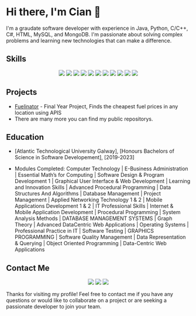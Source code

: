 # Hi there, I'm Cian 👋

I'm a graudate software developer with experience in Java, Python, C/C++, C#, HTML, MySQL, and MongoDB. I'm passionate about solving complex problems and learning new technologies that can make a difference.

## Skills
<p align="center">
  <img src="https://img.shields.io/badge/Java-Strong-blue?style=flat&logo=java&logoColor=white">
  <img src="https://img.shields.io/badge/Python-Strong-blue?style=flat&logo=python&logoColor=white">
  <img src="https://img.shields.io/badge/C%2FC%2B%2B-Intermediate-blue?style=flat&logo=c%2B%2B&logoColor=white">
  <img src="https://img.shields.io/badge/C%23-Intermediate-blue?style=flat&logo=c-sharp&logoColor=white">
  <img src="https://img.shields.io/badge/HTML-Strong-blue?style=flat&logo=html5&logoColor=white">
  <img src="https://img.shields.io/badge/MySQL-Intermediate-blue?style=flat&logo=mysql&logoColor=white">
  <img src="https://img.shields.io/badge/MongoDB-Intermediate-blue?style=flat&logo=mongodb&logoColor=white">
  <img src="https://img.shields.io/badge/Ruby-Intermediate-blue?style=flat&logo=ruby&logoColor=white">
  <img src="https://img.shields.io/badge/Git-Strong-blue?style=flat&logo=git&logoColor=white">
  <img src="https://img.shields.io/badge/Unity-Intermediate-blue?style=flat&logo=unity&logoColor=white">
  <img src="https://img.shields.io/badge/React-Intermediate-blue?style=flat&logo=react&logoColor=white">
</p>

## Projects

- [Fuelinator](https://github.com/CianHession/Fuelinator) - Final Year Project, Finds the cheapest fuel prices in any location using APIS
- There are many more you can find my public repositorys. 

## Education
- [Atlantic Technological University Galway], [Honours Bachelors of Science in Software Developement], [2019-2023]
  
- Modules Completed: Computer Technology | E-Business Administration | Essential Math’s for Computing | Software Design & Program
Development 1 | Graphical User Interface & Web Development | Learning and Innovation Skills | Advanced Procedural
Programming | Data Structures And Algorithms | Database Management | Project Management | Applied Networking
Technology 1 & 2 | Mobile Applications Development 1 & 2 | IT Professional Skills | Internet & Mobile Application Development
| Procedural Programming | System Analysis Methods | DATABASE MANAGEMENT SYSTEMS | Graph Theory | Advanced DataCentric Web Applications | Operating Systems | Professional Practice in IT | Software Testing | GRAPHICS PROGRAMMING |
Software Quality Management | Data Representation & Querying | Object Oriented Programming | Data-Centric Web
Applications

## Contact Me
<p align="center">
  <a href="https://www.linkedin.com/in/cian-hession/" alt="Linkedin"><img src="https://img.shields.io/badge/-LinkedIn-blue?style=flat-square&logo=linkedin&logoColor=white" /></a>
  <a href="mailto:cianhession1@gmail.com" alt="Email"><img src="https://img.shields.io/badge/-Email-blue?style=flat-square&logo=gmail&logoColor=white" /></a>
  <a href="" alt="Website"><img src="https://img.shields.io/badge/-Website-blue?style=flat-square&logo=firefox&logoColor=white" /></a>
</p>

Thanks for visiting my profile! Feel free to contact me if you have any questions or would like to collaborate on a project or are seeking a passionate developer to join your team.
